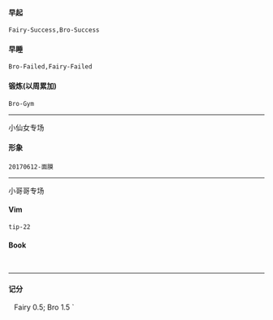 #### 早起
`Fairy-Success,Bro-Success `
#### 早睡
`Bro-Failed,Fairy-Failed `
#### 锻炼(以周累加)
`Bro-Gym `
***
小仙女专场
#### 形象
`20170612-面膜 `
***
小哥哥专场
#### Vim
`tip-22 `
#### Book
` `
***
#### 记分
` `
Fairy 0.5;
Bro 1.5
`
